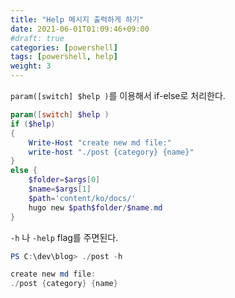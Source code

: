 ```yaml
---
title: "Help 메시지 출력하게 하기"
date: 2021-06-01T01:09:46+09:00
#draft: true
categories: [powershell]
tags: [powershell, help]
weight: 3
---
```


`param([switch] $help )`를 이용해서 if-else로 처리한다.

```ps1
param([switch] $help )
if ($help)
{
    Write-Host "create new md file:"
    write-host "./post {category} {name}"
}
else {
    $folder=$args[0]
    $name=$args[1]
    $path='content/ko/docs/'
    hugo new $path$folder/$name.md
}
```

`-h` 나 `-help` flag를 주면된다.

```powershell
PS C:\dev\blog> ./post -h

create new md file:
./post {category} {name}
```
